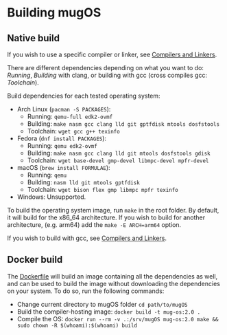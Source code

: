 # Building mugOS

## Native build

If you wish to use a specific compiler or linker, see [Compilers and Linkers](./CompilersAndLinkers.md).

There are different dependencies depending on what you want to do: *Running*, *Building* with clang, or building with gcc (cross compiles gcc: *Toolchain*).

Build dependencies for each tested operating system:

- Arch Linux (`pacman -S PACKAGES`):
  - Running: `qemu-full edk2-ovmf`
  - Building: `make nasm gcc clang lld git gptfdisk mtools dosfstools`
  - Toolchain: `wget gcc g++ texinfo`
- Fedora (`dnf install PACKAGES`):
  - Running: `qemu edk2-ovmf`
  - Building: `make nasm gcc clang lld git mtools dosfstools gdisk`
  - Toolchain: `wget base-devel gmp-devel libmpc-devel mpfr-devel`
- macOS (`brew install FORMULAE`):
  - Running: `qemu`
  - Building: `nasm lld git mtools gptfdisk`
  - Toolchain: `wget bison flex gmp libmpc mpfr texinfo`
- Windows: Unsupported.

To build the operating system image, run `make` in the root folder.
By default, it will build for the x86_64 architecture. If you wish to build for another architecture,
(e.g. arm64) add the `make -E ARCH=arm64` option.

If you wish to build with gcc, see [Compilers and Linkers](./CompilersAndLinkers.md).

## Docker build

The [Dockerfile](../Environment/Dockerfile) will build an image containing all the dependencies as well,
and can be used to build the image without downloading the dependencies on your system. To do so, run the following commands:

- Change current directory to mugOS folder `cd path/to/mugOS`
- Build the compiler-hosting image: `docker build -t mug-os:2.0 .`
- Compile the OS: `docker run --rm -v .:/srv/mugOS mug-os:2.0 make && sudo chown -R $(whoami):$(whoami) build`

